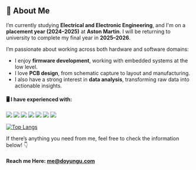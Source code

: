 ## 👋 About Me

I’m currently studying **Electrical and Electronic Engineering**, and I'm on a **placement year (2024–2025)** at **Aston Martin**. I will be returning to university to complete my final year in **2025–2026**.

I’m passionate about working across both hardware and software domains:

- I enjoy **firmware development**, working with embedded systems at the low level.
- I love **PCB design**, from schematic capture to layout and manufacturing.
- I also have a strong interest in **data analysis**, transforming raw data into actionable insights.
      
#### 🖥️ I have experienced with:
<img src="https://img.shields.io/badge/Python-3776AB?style=flat&logo=python&logoColor=white"/> <img src="https://img.shields.io/badge/C-A8B9CC?style=flat&logo=c&logoColor=black"/> <img src="https://img.shields.io/badge/C++-00599C?style=flat&logo=c%2B%2B&logoColor=white"/> <img src="https://img.shields.io/badge/HTML-E34F26?style=flat&logo=html5&logoColor=white"/> <img src="https://img.shields.io/badge/CSS-1572B6?style=flat&logo=css3&logoColor=white"/> <img src="https://img.shields.io/badge/JavaScript-F7DF1E?style=flat&logo=javascript&logoColor=black"/> <img src="https://img.shields.io/badge/PostgreSQL-4169E1?style=flat&logo=postgresql&logoColor=white"/>

[![Top Langs](https://github-readme-stats.vercel.app/api/top-langs/?username=anuraghazra&layout=donut)](https://github.com/anuraghazra/github-readme-stats)

If there’s anything you need from me, feel free to check the information below! 👇
#### Reach me Here: me@doyungu.com
